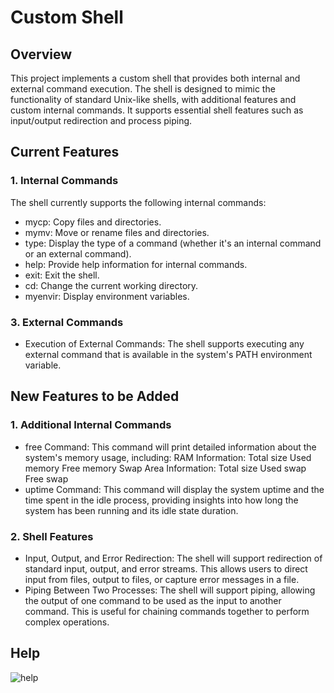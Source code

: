 # Custom Shell 
## Overview
This project implements a custom shell that provides both internal and external command execution. The shell is designed to mimic the functionality of standard Unix-like shells, with additional features and custom internal commands. It supports essential shell features such as input/output redirection and process piping.
## Current Features
### 1. Internal Commands
The shell currently supports the following internal commands:
* mycp: Copy files and directories.
* mymv: Move or rename files and directories.
* type: Display the type of a command (whether it's an internal command or an external command).
* help: Provide help information for internal commands.
* exit: Exit the shell.
* cd: Change the current working directory.
* myenvir: Display environment variables.
### 3. External Commands
* Execution of External Commands: The shell supports executing any external command that is available in the system's PATH environment variable.
## New Features to be Added
### 1. Additional Internal Commands
* free Command: This command will print detailed information about the system's memory usage, including:
RAM Information:
Total size
Used memory
Free memory
Swap Area Information:
Total size
Used swap
Free swap
* uptime Command: This command will display the system uptime and the time spent in the idle process, providing insights into how long the system has been running and its idle state duration.

### 2. Shell Features
* Input, Output, and Error Redirection:
The shell will support redirection of standard input, output, and error streams. This allows users to direct input from files, output to files, or capture error messages in a file.
* Piping Between Two Processes:
The shell will support piping, allowing the output of one command to be used as the input to another command. This is useful for chaining commands together to perform complex operations.
## Help
![help](https://github.com/user-attachments/assets/232c2099-c094-4d1f-9526-76e00b059a3c)

